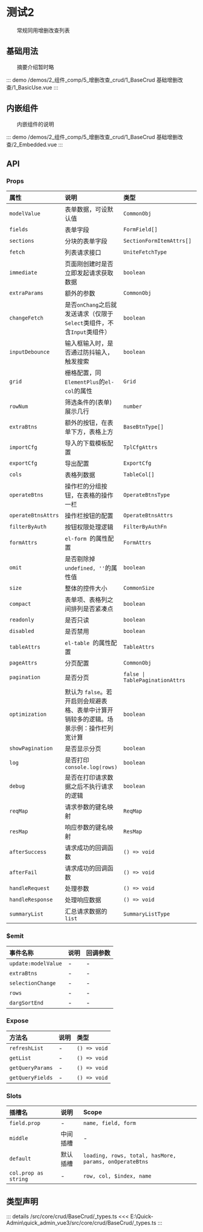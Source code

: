 # 测试2

&emsp;&emsp;常规同用增删改查列表


## 基础用法

&emsp;&emsp;摘要介绍暂时略

::: demo 
/demos/2_组件_comp/5_增删改查_crud/1_BaseCrud 基础增删改查/1_BasicUse.vue
:::


## 内嵌组件

&emsp;&emsp;内嵌组件的说明

::: demo 
/demos/2_组件_comp/5_增删改查_crud/1_BaseCrud 基础增删改查/2_Embedded.vue
:::



## API 
### Props

|属性|说明|类型|默认值|
|:---|:---|:---|:---|
|`modelValue`|表单数据，可设默认值|`CommonObj`|-|
|`fields`|表单字段|`FormField[]`|`[]`|
|`sections`|分块的表单字段|`SectionFormItemAttrs[]`|-|
|`fetch`|列表请求接口|`UniteFetchType`|-|
|`immediate`|页面刚创建时是否立即发起请求获取数据|`boolean`|`true`|
|`extraParams`|额外的参数|`CommonObj`|-|
|`changeFetch`|是否`onChang`之后就发送请求（仅限于`Select`类组件，不含`Input`类组件）|`boolean`|`true`|
|`inputDebounce`|输入框输入时，是否通过防抖输入，触发搜索|`boolean`|`true`|
|`grid`|栅格配置，同`ElementPlus`的`el-col`的属性|`Grid`|`defaultGridAttrs`|
|`rowNum`|筛选条件的(表单)展示几行|`number`|-|
|`extraBtns`|额外的按钮，在表单下方，表格上方|`BaseBtnType[]`|-|
|`importCfg`|导入的下载模板配置|`TplCfgAttrs`|-|
|`exportCfg`|导出配置|`ExportCfg`|{ `limit: 10000 `}|
|`cols`|表格列数据|`TableCol[]`|`[]`|
|`operateBtns`|操作栏的分组按钮，在表格的操作一栏|`OperateBtnsType`|-|
|`operateBtnsAttrs`|操作栏按钮的配置|`OperateBtnsAttrs`|-|
|`filterByAuth`|按钮权限处理逻辑|`FilterByAuthFn`|`true`|
|`formAttrs`|`el-form `的属性配置|`FormAttrs`|`defaultFormAttrs`|
|`omit`|是否剔除掉`undefined, ''`的属性值|`boolean`|`true`|
|`size`|整体的控件大小|`CommonSize`|`defaultCommonSize`|
|`compact`|表单项、表格列之间排列是否紧凑点|`boolean`|`_props.grid.xl < 6`|
|`readonly`|是否只读|`boolean`|-|
|`disabled`|是否禁用|`boolean`|-|
|`tableAttrs`|`el-table `的属性配置|`TableAttrs`|`defaultTableAttrs`|
|`pageAttrs`|分页配置|`CommonObj`|-|
|`pagination`|是否分页|`false \| TablePaginationAttrs`|{ `currPage: 1, pageSize: 20 `}|
|`optimization`|默认为 `false`。若开启则会规避表格、表单中计算开销较多的逻辑。场景示例：操作栏列宽计算|`boolean`|-|
|`showPagination`|是否显示分页|`boolean`|`true`|
|`log`|是否打印`console.log(rows)`|`boolean`|-|
|`debug`|是否在打印请求数据之后不执行请求的逻辑|`boolean`|-|
|`reqMap`|请求参数的键名映射|`ReqMap`|`defaultReqMap`|
|`resMap`|响应参数的键名映射|`ResMap`|`defaultResMap`|
|`afterSuccess`|请求成功的回调函数|`() => void`|-|
|`afterFail`|请求成功的回调函数|`() => void`|-|
|`handleRequest`|处理参数|`() => void`|-|
|`handleResponse`|处理响应数据|`() => void`|-|
|`summaryList`|汇总请求数据的 `list`|`SummaryListType`|-|

### $emit

|事件名称|说明|回调参数|
|:---|:---|:---|
|`update:modelValue`|-|-|
|`extraBtns`|-|-|
|`selectionChange`|-|-|
|`rows`|-|-|
|`dargSortEnd`|-|-|

### Expose

|方法名|说明|类型|
|:---|:---|:---|
|`refreshList`|-|`() => void`|
|`getList`|-|`() => void`|
|`getQueryParams`|-|`() => void`|
|`getQueryFields`|-|`() => void`|

### Slots

|插槽名|说明|Scope|
|:---|:---|:---|
|`field.prop`|-|`name, field, form`|
|`middle`|中间插槽|-|
|`default`|默认插槽|`loading, rows, total, hasMore, params, onOperateBtns`|
|`col.prop as string`|-|`row, col, $index, name`|



## 类型声明
::: details
/src/core/crud/BaseCrud/_types.ts
<<< E:\Quick-Admin\quick_admin_vue3/src/core/crud/BaseCrud/_types.ts
:::  


